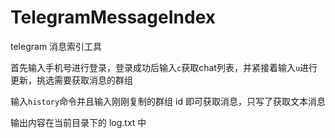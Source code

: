 # TelegramMessageIndex
telegram 消息索引工具


首先输入手机号进行登录，登录成功后输入``c``获取chat列表，并紧接着输入``u``进行更新，挑选需要获取消息的群组

输入``history``命令并且输入刚刚复制的群组 id 即可获取消息，只写了获取文本消息

输出内容在当前目录下的 log.txt 中

